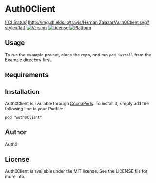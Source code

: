 # Auth0Client

[![CI Status](http://img.shields.io/travis/Hernan Zalazar/Auth0Client.svg?style=flat)](https://travis-ci.org/Auth0/Auth0Client)
[![Version](https://img.shields.io/cocoapods/v/Auth0Client.svg?style=flat)](http://cocoadocs.org/docsets/Auth0Client)
[![License](https://img.shields.io/cocoapods/l/Auth0Client.svg?style=flat)](http://cocoadocs.org/docsets/Auth0Client)
[![Platform](https://img.shields.io/cocoapods/p/Auth0Client.svg?style=flat)](http://cocoadocs.org/docsets/Auth0Client)

## Usage

To run the example project, clone the repo, and run `pod install` from the Example directory first.

## Requirements

## Installation

Auth0Client is available through [CocoaPods](http://cocoapods.org). To install
it, simply add the following line to your Podfile:

    pod "Auth0Client"

## Author

Auth0

## License

Auth0Client is available under the MIT license. See the LICENSE file for more info.

